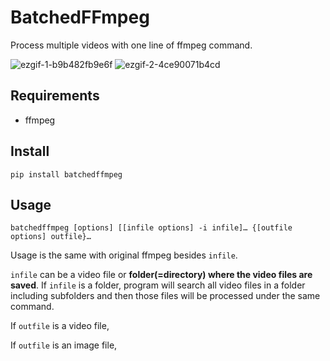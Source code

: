 # BatchedFFmpeg

Process multiple videos with one line of ffmpeg command.

![ezgif-1-b9b482fb9e6f](https://user-images.githubusercontent.com/35001605/145683660-2bd91e58-988a-4c1a-9955-533aa5cecba4.gif)
![ezgif-2-4ce90071b4cd](https://user-images.githubusercontent.com/35001605/145685168-d55b420f-4481-40c5-8963-5ce1a76c6a0b.gif)

## Requirements

- ffmpeg

## Install

```
pip install batchedffmpeg
```

## Usage

```
batchedffmpeg [options] [[infile options] -i infile]… {[outfile options] outfile}…
```

Usage is the same with original ffmpeg besides `infile`. 

`infile` can be a video file or **folder(=directory) where the video files are saved**. If `infile` is a folder, program will search all video files in a folder including subfolders and then those files will be processed under the same command.

If `outfile` is a video file,

If `outfile` is an image file, 

